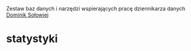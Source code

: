 Zestaw baz danych i narzędzi wspierających pracę dziennikarza danych
[Dominik Sołowiej](www.dominiksolowiej.pl)
# statystyki
